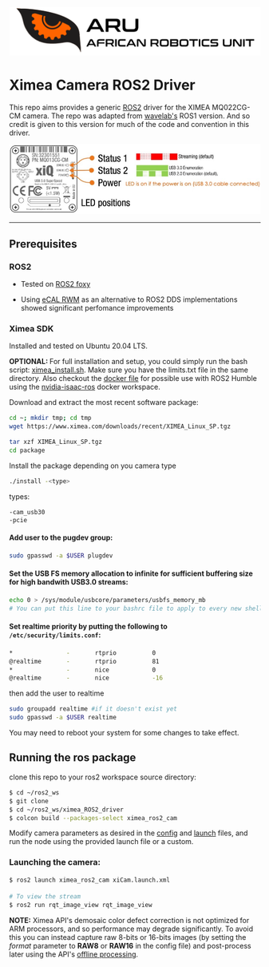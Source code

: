![logo](docs/resources/ARU_logo_rectangle.png)
# Ximea Camera ROS2 Driver

This repo aims provides a generic [ROS2](https://docs.ros.org/en/foxy/index.html) driver for the XIMEA MQ022CG-CM camera. The repo was adapted from [wavelab's](https://github.com/wavelab/ximea_ros_cam) ROS1 version. And so credit is given to this version for much of the code and convention in this driver. 

![Slide86](docs/resources/ximea.jpeg)

<hr/> 

## Prerequisites

### ROS2

- Tested on [ROS2 foxy](https://docs.ros.org/en/foxy/Installation.html)

- Using [eCAL RWM](https://github.com/eclipse-ecal/rmw_ecal) as an alternative to ROS2 DDS implementations showed significant perfomance improvements
  
### Ximea SDK

Installed and tested on Ubuntu 20.04 LTS.

<b> OPTIONAL: </b>For full installation and setup, you could simply run the bash script: [ximea_install.sh](ximea_ros2_cam/docs/installation/ximea_install.sh). Make sure you have the limits.txt file in the same directory. Also checkout the [docker file](docs/docker/XIMEA.Dockerfile) for possible use with ROS2 Humble using the [nvidia-isaac-ros](https://github.com/NVIDIA-ISAAC-ROS/isaac_ros_common) docker workspace.

Download and extract the most recent software package:
```bash
cd ~; mkdir tmp; cd tmp
wget https://www.ximea.com/downloads/recent/XIMEA_Linux_SP.tgz
```
```bash
tar xzf XIMEA_Linux_SP.tgz
cd package
```
Install the package depending on you camera type
```bash
./install -<type>
```
types:

    -cam_usb30
    -pcie

#### Add user to the pugdev group:
```bash
sudo gpasswd -a $USER plugdev
```
#### Set the USB FS memory allocation to infinite for sufficient buffering size for high bandwith USB3.0 streams:
```bash
echo 0 > /sys/module/usbcore/parameters/usbfs_memory_mb
# You can put this line to your bashrc file to apply to every new shell
```
#### Set realtime priority by putting the following to ``` /etc/security/limits.conf ```:
```bash
*               -       rtprio          0
@realtime       -       rtprio          81
*               -       nice            0
@realtime       -       nice            -16
```
then add the user to realtime
```bash
sudo groupadd realtime #if it doesn't exist yet
sudo gpasswd -a $USER realtime
```
You may need to reboot your system for some changes to take effect.

## Running the ros package

clone this repo to your ros2 workspace source directory:

```bash
$ cd ~/ros2_ws
$ git clone 
$ cd ~/ros2_ws/ximea_ROS2_driver
$ colcon build --packages-select ximea_ros2_cam
```

Modify camera parameters as desired in the [config](ximea_ros2_cam/config/xiCam_config.yaml) and [launch](ximea_ros2_cam/launch/xiCam.launch.xml) files, and run the node using the provided launch file or a custom. 

### Launching the camera:
```bash
$ ros2 launch ximea_ros2_cam xiCam.launch.xml

# To view the stream
$ ros2 run rqt_image_view rqt_image_view
```

<b>NOTE:</b> Ximea API's demosaic color defect correction is not optimized for ARM processors, and so performance may degrade significantly. To avoid this you can instead capture raw 8-bits or 16-bits images (by setting the <i>format</i> parameter to <b>RAW8</b> or <b>RAW16</b> in the config file) and post-process later using the API's [offline processing](https://www.ximea.com/support/wiki/apis/XiAPI_Offline_Processing).
